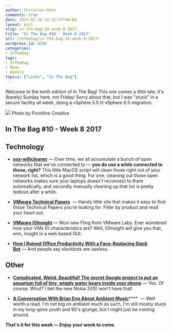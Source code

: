 ```yaml
---
author: Christian Mohn
comments: true
date: 2017-02-26 22:32:57+00:00
layout: post
slug: in-the-bag-10-week-8-2017
title: 'In The Bag #10 - Week 8 2017'
url: /inthebag/in-the-bag-10-week-8-2017/
wordpress_id: 4586
categories:
- InTheBag
tags:
- InTheBag
- News
- Weekly
topics: ["Links", "In The Bag"]
---
```


Welcome to the tenth edition of In The Bag!
This one comes a little late, it's (barely) Sunday here, not Friday! Sorry about that, but I was "stuck" in a secure facility all week, doing a vSphere 5.5 til vSphere 6.5 migration.

[![](/img/frontline-creative-178990-644x429.jpg)](https://unsplash.com/@frontlinecreative) Photo by Frontline Creative

<!--more-->



## In The Bag #10 - Week 8 2017





## Technology







  * [**osx-wificleaner**](https://github.com/mubix/osx-wificleaner) — Over time, we all accumulate a bunch of open networks that we've connected to — **you do use a while connected to those, right?** This little MacOS script will clean those right out of your network list, which is a good thing. For one, cleaning out those open networks makes sure your laptops doesn't reconnect to them automatically, and secondly manually cleaning up that list is pretty tedious after a while.


  * [**VMware Technical Papers**](http://www.vmware.com/techpapers.html#/?client=tech_paper&num=25&filter=0&site=tech_paper&ie=UTF-8&oe=UTF-8&getfields=*&partialfields=(default:default)&requiredfields=&entqr=0&start=0&sort=meta:revisionDate:D&tlen=200&numgm=3&cn=vmware&cc=en&cid=&tid=&stype=main)
 — Handy little site that makes it easy to find those Technical Papers you're looking for. Filter by product and read your heart out.


  * [**VMware IOInsight**](https://labs.vmware.com/flings/ioinsight#summary) — Nice new Fling from VMware Labs. Ever wondered how your VMs IO characteristics are? Well, IOInsight will give you that, erm, insight in a web based GUI.


  * [**How I Ruined Office Productivity With a Face-Replacing Slack Bot**](http://blog.zikes.me/post/how-i-ruined-office-productivity-with-a-slack-bot/) — And people say slackbots are useless.





## Other







  * [**Complicated. Weird. Beautiful! The secret Google project to put an aquarium full of tiny, wiggly water bears inside your phone**](http://venturebeat.com/2017/02/24/complicated-weird-beautiful-the-secret-google-project-to-put-an-aquarium-full-of-tiny-wiggly-water-bears-inside-your-phone/) — Yes. Of course. Whut? I bet the new Nokia 3310 won't have that!


  * [**A Conversation With Brian Eno About Ambient Music**](http://pitchfork.com/features/interview/10023-a-conversation-with-brian-eno-about-ambient-music/)****
 — Well worth a read. I'm not big on ambient much as such, I'm still mostly stuck in my long-gone youth and 90's grunge, but I might just be coming around.

**That's it for this week — Enjoy your week to come.**
